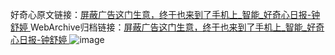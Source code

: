 好奇心原文链接：[屏蔽广告这门生意，终于也来到了手机上_智能_好奇心日报-钟舒婷 ](https://www.qdaily.com/articles/9873.html)
WebArchive归档链接：[屏蔽广告这门生意，终于也来到了手机上_智能_好奇心日报-钟舒婷 ](http://web.archive.org/web/20190623155120/https://www.qdaily.com/articles/9873.html)
![image](http://ww3.sinaimg.cn/large/007d5XDply1g3vgyeefl2j30u02t81kx)